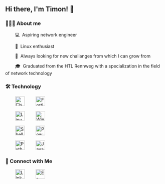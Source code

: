 ## Hi there, I'm Timon! 👋

### 👨🏻‍💻 About me

&nbsp;&nbsp;&nbsp;&nbsp;&nbsp;&nbsp;&nbsp;&nbsp;💻&nbsp;&nbsp;Aspiring network engineer

&nbsp;&nbsp;&nbsp;&nbsp;&nbsp;&nbsp;&nbsp;&nbsp;🐧&nbsp;&nbsp;Linux enthusiast

&nbsp;&nbsp;&nbsp;&nbsp;&nbsp;&nbsp;&nbsp;&nbsp;🌱&nbsp;&nbsp;Always looking for new challanges from which I can grow from

&nbsp;&nbsp;&nbsp;&nbsp;&nbsp;&nbsp;&nbsp;&nbsp;🎓&nbsp;&nbsp;Graduated from the HTL Rennweg with a specialization in the field of network technology



### 🛠 Technology

<p>
&nbsp;&nbsp;&nbsp;&nbsp;&nbsp;&nbsp;&nbsp;&nbsp;<img alt="Cisco" src="https://img.shields.io/badge/Cisco-121011?style=for-the-badge&logo=cisco&logoColor=1BA0D7" height="30" />
&nbsp;&nbsp;&nbsp;&nbsp;&nbsp;&nbsp;&nbsp;&nbsp;<img alt="Fortinet" src="https://img.shields.io/badge/Fortinet-121011?style=for-the-badge&logo=fortinet&logoColor=EE3124" height="30" />

&nbsp;&nbsp;&nbsp;&nbsp;&nbsp;&nbsp;&nbsp;&nbsp;<img alt="Linux" src="https://img.shields.io/badge/Linux-121011?style=for-the-badge&logo=linux&logoColor=FCC624" height="30" />
&nbsp;&nbsp;&nbsp;&nbsp;&nbsp;&nbsp;&nbsp;&nbsp;<img alt="Windows" src="https://img.shields.io/badge/Windows-121011?style=for-the-badge&logo=windows&logoColor=0078D6" height="30" />

&nbsp;&nbsp;&nbsp;&nbsp;&nbsp;&nbsp;&nbsp;&nbsp;<img alt="Shell" src="https://img.shields.io/badge/Shell-121011?style=for-the-badge&logo=gnu-bash&logoColor=4EAA25" height="30" />
&nbsp;&nbsp;&nbsp;&nbsp;&nbsp;&nbsp;&nbsp;&nbsp;<img alt="PowerShell" src="https://img.shields.io/badge/PowerShell-121011?style=for-the-badge&logo=powershell&logoColor=5391FE" height="30" />

&nbsp;&nbsp;&nbsp;&nbsp;&nbsp;&nbsp;&nbsp;&nbsp;<img alt="Python" src="https://img.shields.io/badge/Python-121011?style=for-the-badge&logo=python&logoColor=3776AB" height="30" />
&nbsp;&nbsp;&nbsp;&nbsp;&nbsp;&nbsp;&nbsp;&nbsp;<img alt="Java" src="https://img.shields.io/badge/Java-121011?style=for-the-badge&logo=oracle&logoColor=F80000" height="30" />
</p>



### 🤝 Connect with Me
&nbsp;&nbsp;&nbsp;&nbsp;&nbsp;&nbsp;&nbsp;&nbsp;<a href="https://www.linkedin.com/in/timon-schwarz/"><img alt="LinkedIn" src="https://img.shields.io/badge/LinkedIn-121011?style=for-the-badge&logo=linkedin&logoColor=0A66C2" height="30" /></a>
&nbsp;&nbsp;&nbsp;&nbsp;&nbsp;&nbsp;&nbsp;&nbsp;<a href="mailto:timon.general@gmail.com"><img alt="E-Mail" src="https://img.shields.io/badge/E\-Mail-121011?style=for-the-badge&logo=gmail&logoColor=EA4335" height="30" /></a>
